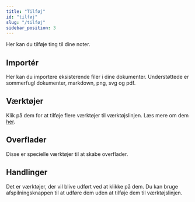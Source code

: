 ```yaml
---
title: "Tilføj"
id: "tilføj"
slug: "/tilføj"
sidebar_position: 3
---
```


Her kan du tilføje ting til dine noter.

## Importér

Her kan du importere eksisterende filer i dine dokumenter. Understøttede er sommerfugl dokumenter, markdown, png, svg og pdf.

## Værktøjer

Klik på dem for at tilføje flere værktøjer til værktøjslinjen. Læs mere om dem [her](tools).

## Overflader

Disse er specielle værktøjer til at skabe overflader.

## Handlinger

Det er værktøjer, der vil blive udført ved at klikke på dem. Du kan bruge afspilningsknappen til at udføre dem uden at tilføje dem til værktøjslinjen.
